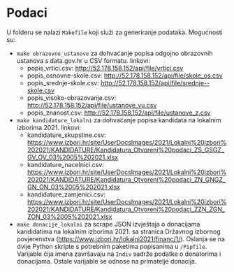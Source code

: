 # Podaci

U folderu se nalazi `Makefile` koji služi za generiranje podataka.
Mogućnosti su:
- `make obrazovne_ustanove` za dohvaćanje popisa odgojno obrazovnih ustanova s
data.gov.hr u CSV formatu. linkovi:
    - popis_vrtici.csv: http://52.178.158.152/api/file/vrtici.csv
    - popis_osnovne-skole.csv: http://52.178.158.152/api/file/skole_os.csv
    - popis_srednje-skole.csv: http://52.178.158.152/api/file/srednje--skole.csv
    - popis_visoko-obrazovanje.csv: http://52.178.158.152/api/file/ustanove_vu.csv
    - popis_znanost.csv: http://52.178.158.152/api/file/ustanove_z.csv
- `make kandidature_lokalni` za dohvaćanje popisa kandidata na lokalnim izborima 2021.
linkovi:
    - kandidature_skupstine.csv: https://www.izbori.hr/site/UserDocsImages/2021/Lokalni%20izbori%202021/KANDIDATURE/Kandidatura_Otvoreni%20podaci_ZS_GSGZ_GV_OV_03%2005%202021.xlsx
    - kandidature_nacelnici.csv: https://www.izbori.hr/site/UserDocsImages/2021/Lokalni%20izbori%202021/KANDIDATURE/Kandidatura_Otvoreni%20podaci_ZN_GNGZ_GN_ON_03%2005%202021.xlsx
    - kandidature_zamjenici.csv: https://www.izbori.hr/site/UserDocsImages/2021/Lokalni%20izbori%202021/KANDIDATURE/Kandidatura_Otvoreni%20podaci_ZZN_ZGN_ZON_03%2005%202021.xlsx
- `make donacije_lokalni` za scrape JSON izvještaja o donacijama kandidatima
na lokalnim izborima 2021. sa stranica Državnog izbornog povjerenstva
(https://www.izbori.hr/lokalni2021/financ/1/). Oslanja se na dvije Python skripte
s potrebnim paketima popisanima u `/Pipfile`. Varijable čija imena završavaju na
`Indiv` sadrže podatke o donatorima i donacijama. Ostale varijable se odnose
na primatelje donacija.

